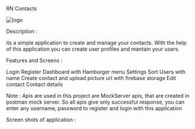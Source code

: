 RN Contacts

![logo](https://user-images.githubusercontent.com/37571772/130572017-d054d9d2-0eed-44d6-9de2-547f515203d2.png)

Description :

its a simple application to create and manage your contacts. With the help of this application you can create user profiles and mantain your users.

Features and Screens :

Login
Register
Dashboard with Hamburger menu
Settings
Sort Users with name
Create contact and upload picture url with firebase storage
Edit contact
Contact details

Note :
Apis are used in this project are MockServer apis, that are created in postman mock server. So all apis give only successful response, you can enter any username, password to register and login with this application

Screen shots of application : 
